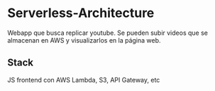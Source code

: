 # Serverless-Architecture

Webapp que busca replicar youtube. Se pueden subir videos que se almacenan en AWS y visualizarlos en la página web.

## Stack

JS frontend con AWS Lambda, S3, API Gateway, etc


